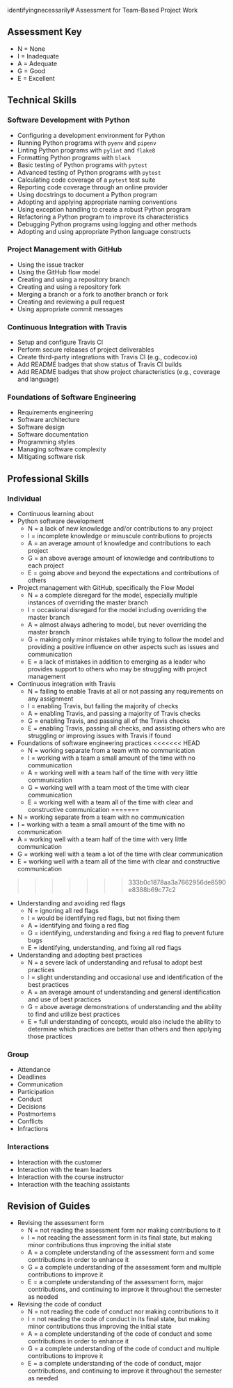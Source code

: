 identifyingnecessarily# Assessment for Team-Based Project Work

## Assessment Key

* N = None
* I = Inadequate
* A = Adequate
* G = Good
* E = Excellent

## Technical Skills

### Software Development with Python

* Configuring a development environment for Python
* Running Python programs with `pyenv` and `pipenv`
* Linting Python programs with `pylint` and `flake8`
* Formatting Python programs with `black`
* Basic testing of Python programs with `pytest`
* Advanced testing of Python programs with `pytest`
* Calculating code coverage of a `pytest` test suite
* Reporting code coverage through an online provider
* Using docstrings to document a Python program
* Adopting and applying appropriate naming conventions
* Using exception handling to create a robust Python program
* Refactoring a Python program to improve its characteristics
* Debugging Python programs using logging and other methods
* Adopting and using appropriate Python language constructs

### Project Management with GitHub

* Using the issue tracker
* Using the GitHub flow model
* Creating and using a repository branch
* Creating and using a repository fork
* Merging a branch or a fork to another branch or fork
* Creating and reviewing a pull request
* Using appropriate commit messages

### Continuous Integration with Travis

* Setup and configure Travis CI
* Perform secure releases of project deliverables
* Create third-party integrations with Travis CI (e.g., codecov.io)
* Add README badges that show status of Travis CI builds
* Add README badges that show project characteristics (e.g., coverage and
 language)

### Foundations of Software Engineering

* Requirements engineering
* Software architecture
* Software design
* Software documentation
* Programming styles
* Managing software complexity
* Mitigating software risk

## Professional Skills

### Individual

* Continuous learning about
 * Python software development
    * N = a lack of new knowledge and/or contributions to any project
    * I = incomplete knowledge or minuscule contributions to projects
    * A = an average amount of knowledge and contributions to each project
    * G = an above average amount of knowledge and contributions to each project
    * E = going above and beyond the expectations and contributions of others
 * Project management with GitHub, specifically the Flow Model
    * N = a complete disregard for the model, especially multiple instances of overriding the master branch
    * I = occasional disregard for the model including overriding the master branch
    * A = almost always adhering to model, but never overriding the master branch
    * G = making only minor mistakes while trying to follow the model and providing a positive influence on other aspects such as issues and communication
    * E = a lack of mistakes in addition to emerging as a leader who provides support to others who may be struggling with project management
 * Continuous integration with Travis
    * N = failing to enable Travis at all or not passing any requirements on any assignment
    * I = enabling Travis, but failing the majority of checks
    * A = enabling Travis, and passing a majority of Travis checks
    * G = enabling Travis, and passing all of the Travis checks
    * E = enabling Travis, passing all checks, and assisting others who are struggling or improving issues with Travis if found
 * Foundations of software engineering practices
<<<<<<< HEAD
    * N = working separate from a team with no communication
    * I = working with a team a small amount of the time with no communication
    * A = working well with a team half of the time with very little communication
    * G = working well with a team most of the time with clear communication
    * E = working well with a team all of the time with clear and constructive communication
=======
  * N = working separate from a team with no communication
  * I = working with a team a small amount of the time with no communication
  * A = working well with a team half of the time with very little communication
  * G = working well with a team a lot of the time with clear communication
  * E = working well with a team all of the time with clear and constructive communication
>>>>>>> 333b0c1878aa3a7662956de8590e8388b69c77c2
* Understanding and avoiding red flags
    * N = ignoring all red flags
    * I = would be identifying red flags, but not fixing them
    * A = identifying and fixing a red flag
    * G = identifying, understanding and fixing a red flag to prevent future bugs
    * E = identifying, understanding, and fixing all red flags
* Understanding and adopting best practices
    * N = a severe lack of understanding and refusal to adopt best practices
    * I = slight understanding and occasional use and identification of the best practices
    * A = an average amount of understanding and general identification and use of best practices
    * G = above average demonstrations of understanding and the ability to find and utilize best practices
    * E = full understanding of concepts, would also include the ability to determine which practices are better than others and then applying those practices

### Group

* Attendance
* Deadlines
* Communication
* Participation
* Conduct
* Decisions
* Postmortems
* Conflicts
* Infractions

### Interactions

* Interaction with the customer
* Interaction with the team leaders
* Interaction with the course instructor
* Interaction with the teaching assistants

## Revision of Guides
* Revising the assessment form
    * N = not reading the assessment form nor making contributions to it
    * I = not reading the assessment form in its final state, but making minor contributions thus improving the initial state
    * A = a complete understanding of the assessment form and some contributions in order to enhance it
    * G = a complete understanding of the assessment form and multiple contributions to improve it
    * E = a complete understanding of the assessment form, major contributions, and continuing to improve it throughout the semester as needed
* Revising the code of conduct
    * N = not reading the code of conduct nor making contributions to it
    * I = not reading the code of conduct in its final state, but making minor contributions thus improving the initial state
    * A = a complete understanding of the code of conduct and some contributions in order to enhance it
    * G = a complete understanding of the code of conduct and multiple contributions to improve it
    * E = a complete understanding of the code of conduct, major contributions, and continuing to improve it throughout the semester as needed
